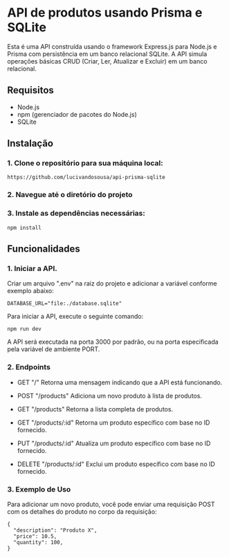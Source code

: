 # API de produtos usando Prisma e SQLite

Esta é uma API construída usando o framework Express.js para Node.js e Prisma com persistência em um banco relacional SQLite. A API simula operações básicas CRUD (Criar, Ler, Atualizar e Excluir) em um banco relacional.

## Requisitos

- Node.js
- npm (gerenciador de pacotes do Node.js)
- SQLite

## Instalação

### 1. Clone o repositório para sua máquina local:

```
https://github.com/lucivandosousa/api-prisma-sqlite
```
### 2. Navegue até o diretório do projeto

### 3. Instale as dependências necessárias:

```
npm install
```
## Funcionalidades
### 1. Iniciar a API.

Criar um arquivo ".env" na raiz do projeto e adicionar a variável conforme exemplo abaixo:

```
DATABASE_URL="file:./database.sqlite"
```

Para iniciar a API, execute o seguinte comando:

```
npm run dev
```
A API será executada na porta 3000 por padrão, ou na porta especificada pela variável de ambiente PORT.

### 2. Endpoints

 - GET "/" Retorna uma mensagem indicando que a API está funcionando.

 - POST "/products" Adiciona um novo produto à lista de produtos.

 - GET "/products" Retorna a lista completa de produtos.

 - GET "/products/:id" Retorna um produto específico com base no ID fornecido.

 - PUT "/products/:id" Atualiza um produto específico com base no ID fornecido.

 - DELETE "/products/:id" Exclui um produto específico com base no ID fornecido.

### 3. Exemplo de Uso

Para adicionar um novo produto, você pode enviar uma requisição POST com os detalhes do produto no corpo da requisição:

```
{
  "description": "Produto X",
  "price": 10.5,
  "quantity": 100,
}
```
